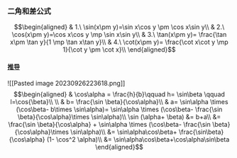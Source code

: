### 二角和差公式
$$\begin{aligned}
& 1.\ \sin(x\pm y)=\sin x\cos y \pm \cos x\sin y\\
& 2.\ \cos(x\pm y)=\cos x\cos y \mp \sin x\sin y\\
& 3.\ \tan(x\pm y)= \frac{\tan x\pm \tan y}{1 \mp \tan x\tan y}\\
& 4.\ \cot(x\pm y)= \frac{\cot x\cot y \mp 1}{\cot y \pm \cot x}\\
\end{aligned}$$

#### [推导](https://zhuanlan.zhihu.com/p/39404639)
![[Pasted image 20230926223618.png]]
$$\begin{aligned}
& \cos\alpha = \frac{h}{b}\qquad h= \sin\beta \qquad l=\cos{\beta}\\ \\
& b= \frac{\sin \beta}{\cos\alpha}\\
& a= \sin\alpha \times (\cos\beta- b\times \sin\alpha)= \sin\alpha \times (\cos\beta- \frac{\sin \beta}{\cos\alpha}\times \sin\alpha)\\
\sin (\alpha+ \beta)
&= b+a\\
&= \frac{\sin \beta}{\cos\alpha} + \sin\alpha \times (\cos\beta- \frac{\sin \beta}{\cos\alpha}\times \sin\alpha)\\
&= \sin\alpha\cos\beta+ \frac{\sin\beta}{\cos\alpha} (1- \cos^2 \alpha)\\
&= \sin\alpha\cos\beta+\cos\alpha\sin\beta
\end{aligned}$$
